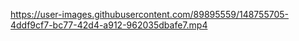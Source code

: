 

https://user-images.githubusercontent.com/89895559/148755705-4ddf9cf7-bc77-42d4-a912-962035dbafe7.mp4

